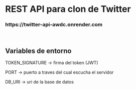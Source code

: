 <h1>REST API para clon de Twitter</h1>
<h3>https://twitter-api-awdc.onrender.com</h3>
<br>
<h2>Variables de entorno</h2>
<p>TOKEN_SIGNATURE -> firma del token (JWT)</p>
<p>PORT -> puerto a traves del cual escucha el servidor</p>
<p>DB_URI -> uri de la base de datos</p>